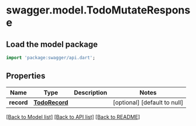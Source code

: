 # swagger.model.TodoMutateResponse

## Load the model package
```dart
import 'package:swagger/api.dart';
```

## Properties
Name | Type | Description | Notes
------------ | ------------- | ------------- | -------------
**record** | [**TodoRecord**](TodoRecord.md) |  | [optional] [default to null]

[[Back to Model list]](../README.md#documentation-for-models) [[Back to API list]](../README.md#documentation-for-api-endpoints) [[Back to README]](../README.md)


